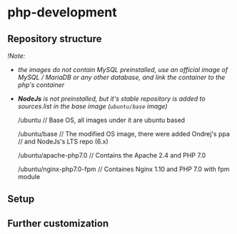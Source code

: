 # php-development

## Repository structure

*!Note:*
- *the images do not contain MySQL preinstalled, use an official image of MySQL / MariaDB 
or any other database, and link the container to the php's container*
- ***NodeJs** is not preinstalled, but it's stable repository is added to sources.list in the 
base image (`ubuntu/base` image)*


    /ubuntu                     // Base OS, all images under it are ubuntu based
    
    /ubuntu/base                // The modified OS image, there were added Ondrej's ppa 
                                // and NodeJs's LTS repo (6.x)
                                
    /ubuntu/apache-php7.0       // Contains the Apache 2.4 and PHP 7.0 
    
    /ubuntu/nginx-php7.0-fpm    // Containes Nginx 1.10 and PHP 7.0 with fpm module
    
    
    
## Setup




## Further customization 